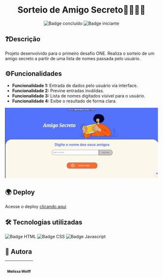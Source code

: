 <h1 align="center">Sorteio de Amigo Secreto🙋‍♀️🙋‍♂️</h1>
<p align="center">
  <img src="https://img.shields.io/badge/status-concluído-green" alt="Badge concluído">
  <img src="https://img.shields.io/badge/level-iniciante-blue" alt="Badge iniciante">
</p>

<h2>❓Descrição</h2>
Projeto desenvolvido para o primeiro desafio ONE. Realiza o sorteio de um amigo secreto a partir de uma lista de nomes passada pelo usuário.

<h2>⚙️Funcionalidades</h2>
<ul> 
  <li><b>Funcionalidade 1:</b> Entrada de dados pelo usuário via interface.</li> 
  <li><b>Funcionalidade 2:</b> Previne entradas inválidas.</li>
  <li><b>Funcionalidade 3:</b> Lista de nomes digitados visível para o usuário.</li>
  <li><b>Funcionalidade 4:</b> Exibe o resultado de forma clara.</li> 
</ul>

<img src="assets/demonstracao.mp4.gif" alt="Vídeo demonstrativo do programa">

<h2>🌍 Deploy</h2>

Acesse o deploy <a href="amigo-secreto-sigma-olive.vercel.app">clicando aqui</a>

<h2>🛠️ Tecnologias utilizadas</h2>

<p>
  <img src="https://img.shields.io/badge/HTML-F67828" alt="Badge HTML">
  <img src="https://img.shields.io/badge/CSS-0000FF" alt="Badge CSS">
  <img src="https://img.shields.io/badge/JAVASCRIPT-FFFF00" alt="Badge Javascript">
</p>

<h2>🍯 Autora</h2>

| [<img loading="lazy" src="" width=115><br><sub>Melissa Wolff</sub>](https://github.com/melwolff13) |
| :---: |
